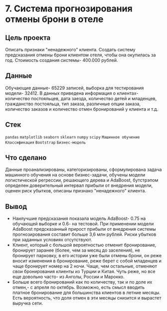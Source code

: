 # 7. Система прогнозирования отмены брони в отеле
## Цель проекта
Описать признаки "ненадежного" клиента. Создать систему предсказания отмены брони клиентом отеля, чтобы она окупилась за год. Стоимость создания системы- 400.000 рублей.
## Данные
Обучающие данные- 65229 записей, выборка для тестирования модели- 32412. В данных приведена информация о клиентах- количество постояльцев, дата заезда, количество детей и младенцев, гражданство постояльца, тип заказа, различные опции заказа, количество заказов и количество отмен бронирований у клиента и т.д.
## Стек
`pandas` `matplotlib` `seaborn` `sklearn` `numpy` `scipy` `Машинное обучение` `Классификация` `Bootstrap` `Бизнес-модель`
## Что сделано
Данные проанализированы, категоризированы, сформулирована задача машинного обучения на основе бизнес-задачи, обучены модели логистической регрессии, решающего дерева и AdaBoost, бутстрэпом определен доверительный интервал прибыли от внедрения модели, оценен риск убытков, описаны признако "ненадежного" клиента.
## Вывод
* Наилучшие предсказания показала модель AdaBoost- 0.75 на обучающей выборке и 0.6- на тестовой. При применении модели AdaBoost предсказанный прирост прибыли от внедрения системы прогнозирования составит больше 3,6 млн рублей. Риски убытков при заданных условиях отсутствуют.
* Клиент, который с большой вероятностью отменит бронирование, бронирует заранее (более, чем за месяц до заселения), не бронирует парковку, в его истории уже были отмены брони, он реже вносит изменения в бронирование, реже берет с собой младенцев и чаще бронирует номер на 2 ночи. Чаще, чем остальные, отменяют свои бронирования клиенты из Турции и Китая. Чуть реже, но все еще довольно часто- из Анголы, России и Марокко. 
* Больше всего бронирований как по количеству, так и по доле их отмен,- с апреля по октябрь. Возможно, есть смысл вводить платное бронирование для большинства клиентов в летние месяцы. Есть вероятность, что доля отмен в эти месяцы снизится и вырастет выручка сети.
